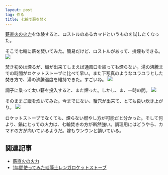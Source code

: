 ```yaml
---
layout: post
tag: 作る
title: 七輪で薪を焚く
---
```

[薪直火の火力](http://kobapan.com/blog/2017/03/01/irori.html)を体験すると、ロストルのあるカマドというものを試したくなった。

そこで七輪に薪を焚いてみた。簡易だけど、ロストルがあって、排煙もできる。
![](https://c1.staticflickr.com/3/2945/33332534200_16837d65d4.jpg)

焚き初めは煙るが、熾が出来てしまえば通風口を絞っても煙らない。湯の沸騰までの時間がロケットストーブに比べて早い。また下写真のようなユラユラとした焚き方で、湯の沸騰温度を維持できた。すごいね。
![](https://c1.staticflickr.com/3/2882/33675883576_28c431755c.jpg)

調子に乗って太い薪を投入すると、また煙った。しかし、ま、一時の間。
![](https://c1.staticflickr.com/3/2923/33675902306_2a1ff6645c.jpg)

そのままご飯を炊いてみた。今までにない、蟹穴が出来て、とても良い炊き上がり。
![](https://c2.staticflickr.com/4/3950/33587499281_05c3e2d658.jpg)

ロケットストーブでなくても、煙らない燃やし方が可能だと分かった。そして何より、鍋にとっての火力は、七輪焚きの方が断然強い。調理用にはどうやら、カマドの方が向いているようだ。嫁もウンウンと頷いている。


## 関連記事
- [薪直火の火力](http://kobapan.com/blog/2017/03/01/irori.html)
- [1年間使ってみた珪藻土レンガロケットストーブ](http://kobapan.com/blog/2017/02/18/rocket.html)

